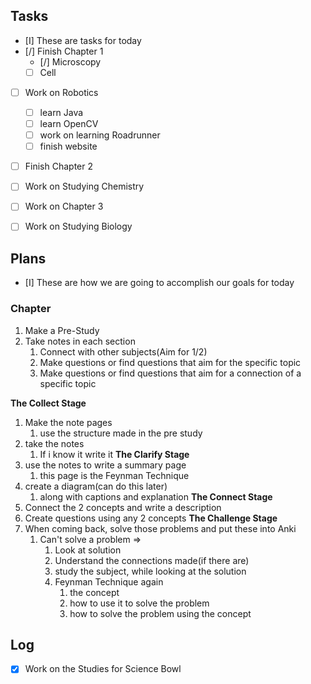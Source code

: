 ## Tasks
- [I] These are tasks for today
- [/] Finish Chapter 1 
	- [/] Microscopy
	- [ ] Cell
- [ ] Work on Robotics
	- [ ] learn Java
	- [ ] learn OpenCV
	- [ ] work on learning Roadrunner
	- [ ] finish website
- [ ] Finish Chapter 2
- [ ] Work on Studying Chemistry
- [ ] Work on Chapter 3
- [ ] Work on Studying Biology


## Plans
- [I] These are how we are going to accomplish our goals for today
### Chapter
1. Make a Pre-Study
2. Take notes in each section
	1. Connect with other subjects(Aim for 1/2)
	2. Make questions or find questions that aim for the specific topic
	3. Make questions or find questions that aim for a connection of a specific topic

**The Collect Stage** 
1. Make the note pages
	1. use the structure made in the pre study
2. take the notes
	1. If i know it write it
**The Clarify Stage**
1. use the notes to write a summary page
	1. this page is the Feynman Technique
2. create a diagram(can do this later)
	1. along with captions and explanation
**The Connect Stage**
1. Connect the 2 concepts and write a description
2. Create questions using any 2 concepts
**The Challenge Stage**
1. When coming back, solve those problems and put these into Anki
	1. Can't solve a problem =>
		1. Look at solution
		2. Understand the connections made(if there are)
		3. study the subject, while looking at the solution
		4. Feynman Technique again
			1. the concept
			2. how to use it to solve the problem
			3. how to solve the problem using the concept
## Log
- [x] Work on the Studies for Science Bowl

